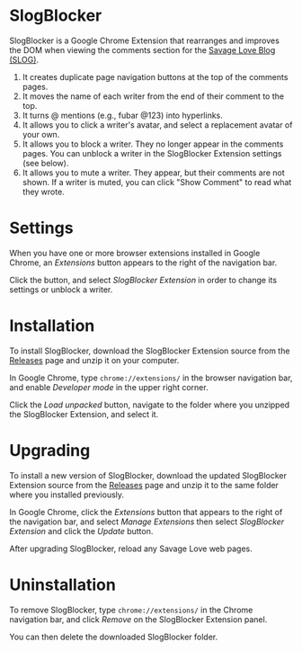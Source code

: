 # SlogBlocker

SlogBlocker is a Google Chrome Extension that rearranges and improves the DOM when viewing the comments section for the [Savage Love Blog (SLOG)](http://www.thestranger.com/seattle/SavageLove).

1. It creates duplicate page navigation buttons at the top of the comments pages.
2. It moves the name of each writer from the end of their comment to the top.
3. It turns @ mentions (e.g., fubar @123) into hyperlinks.
4. It allows you to click a writer's avatar, and select a replacement avatar of your own.
5. It allows you to block a writer. They no longer appear in the comments pages. You can unblock a writer in the SlogBlocker Extension settings (see below).
6. It allows you to mute a writer. They appear, but their comments are not shown. If a writer is muted, you can click "Show Comment" to read what they wrote.

# Settings

When you have one or more browser extensions installed in Google Chrome, an _Extensions_ button appears to the right of the navigation bar.

Click the button, and select _SlogBlocker Extension_ in order to change its settings or unblock a writer.

# Installation

To install SlogBlocker, download the SlogBlocker Extension source from the [Releases](https://github.com/ahoyfubar/SlogBlocker-Chrome/releases/) page and unzip it on your computer.

In Google Chrome, type `chrome://extensions/` in the browser navigation bar, and enable _Developer mode_ in the upper right corner.

Click the _Load unpacked_ button, navigate to the folder where you unzipped the SlogBlocker Extension, and select it.

# Upgrading

To install a new version of SlogBlocker, download the updated SlogBlocker Extension source from the [Releases](https://github.com/ahoyfubar/SlogBlocker-Chrome/releases/) page and unzip it to the same folder where you installed previously.

In Google Chrome, click the _Extensions_ button that appears to the right of the navigation bar, and select _Manage Extensions_ then select _SlogBlocker Extension_ and click the _Update_ button.

After upgrading SlogBlocker, reload any Savage Love web pages.

# Uninstallation

To remove SlogBlocker, type `chrome://extensions/` in the Chrome navigation bar, and click _Remove_ on the SlogBlocker Extension panel.

You can then delete the downloaded SlogBlocker folder.
